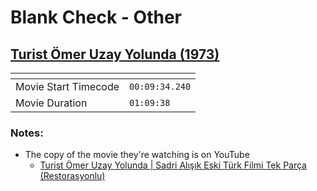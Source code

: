 Blank Check - Other
===================
[Turist Ömer Uzay Yolunda (1973)](https://www.patreon.com/posts/turkish-star-49886008)
---------------
| <!-- -->             | <!-- -->       |
|----------------------|----------------|
| Movie Start Timecode | `00:09:34.240` |
| Movie Duration       | `01:09:38`     |

### Notes:
- The copy of the movie they're watching is on YouTube
  - [Turist Ömer Uzay Yolunda | Sadri Alışık Eski Türk Filmi Tek Parça (Restorasyonlu)](https://www.youtube.com/watch?v=vQJcqUZDFPU)